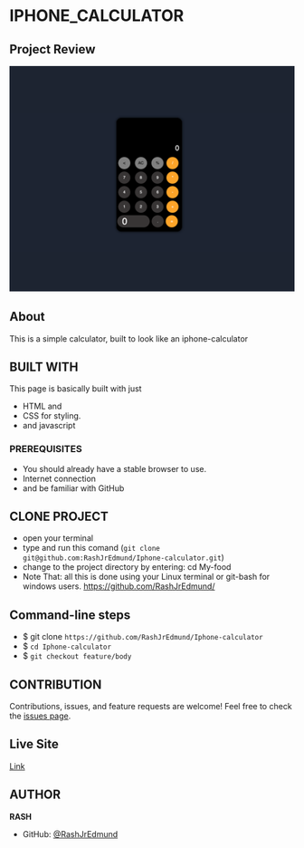 # IPHONE_CALCULATOR

## Project Review
![home page](assets/images/overview.png)

## About
This is a simple calculator, built to look like an iphone-calculator

## BUILT WITH
This page is basically built with just
* HTML and
* CSS for styling.
* and javascript

### PREREQUISITES
* You should already have a stable browser to use.
* Internet connection
* and be familiar with GitHub

## CLONE PROJECT
* open your terminal
* type and run this comand (`git clone git@github.com:RashJrEdmund/Iphone-calculator.git`)
* change to the project directory by entering: cd My-food
* Note That: all this is done using your Linux terminal or git-bash for windows users.
https://github.com/RashJrEdmund/
## Command-line steps

- $ git clone `https://github.com/RashJrEdmund/Iphone-calculator`
- $ `cd Iphone-calculator`
- $ `git checkout feature/body`

## CONTRIBUTION
Contributions, issues, and feature requests are welcome!
Feel free to check the [issues page](https://github.com/RashJrEdmund/Iphone-calculator/issues).

## Live Site

[Link](https://rashjredmund.github.io/Iphone-calculator/)

## AUTHOR
**RASH**
- GitHub: [@RashJrEdmund](https://github.com/RashJrEdmund/Iphone-calculator)

<!-- ## License
This project is [w3school](./LICENSE) licensed. This project was made by "RASH -->
